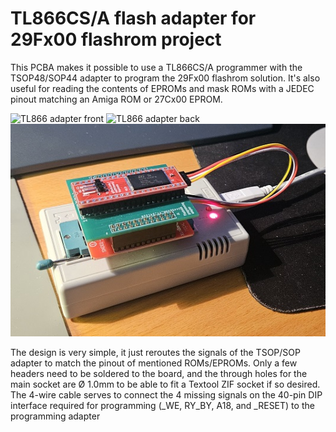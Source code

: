 # TL866CS/A flash adapter for 29Fx00 flashrom project

This PCBA makes it possible to use a TL866CS/A programmer with the TSOP48/SOP44 adapter to program the 29Fx00 flashrom solution.
It's also useful for reading the contents of EPROMs and mask ROMs with a JEDEC pinout matching an Amiga ROM or 27Cx00 EPROM.

![TL866 adapter front](pic/20250125_183851.jpg) ![TL866 adapter back](pic/20250125_183903.jpg) ![programming stackup](pic/programming_stackup.jpg)

The design is very simple, it just reroutes the signals of the TSOP/SOP adapter to match the pinout of mentioned ROMs/EPROMs.
Only a few headers need to be soldered to the board, and the through holes for the main socket are Ø 1.0mm to be able to fit a Textool ZIF socket if so desired.
The 4-wire cable serves to connect the 4 missing signals on the 40-pin DIP interface required for programming (_WE, RY_BY, A18, and _RESET) to the programming adapter